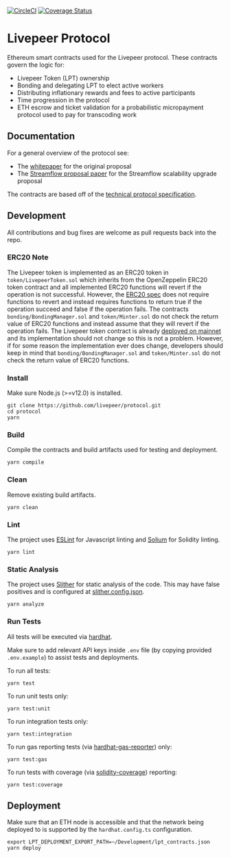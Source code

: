 [![CircleCI](https://img.shields.io/circleci/project/github/RedSparr0w/node-csgo-parser.svg)](https://circleci.com/gh/livepeer/protocol/tree/master)
[![Coverage Status](https://coveralls.io/repos/github/livepeer/protocol/badge.svg)](https://coveralls.io/github/livepeer/protocol)

# Livepeer Protocol

Ethereum smart contracts used for the Livepeer protocol. These contracts govern the logic for:

-   Livepeer Token (LPT) ownership
-   Bonding and delegating LPT to elect active workers
-   Distributing inflationary rewards and fees to active participants
-   Time progression in the protocol
-   ETH escrow and ticket validation for a probabilistic micropayment protocol used to pay for transcoding work

## Documentation

For a general overview of the protocol see:

-   The [whitepaper](http://github.com/livepeer/wiki/blob/master/WHITEPAPER.md) for the original proposal
-   The [Streamflow proposal paper](https://github.com/livepeer/wiki/blob/master/STREAMFLOW.md) for the Streamflow scalability upgrade proposal

The contracts are based off of the [technical protocol specification](https://github.com/livepeer/wiki/tree/master/spec).

## Development

All contributions and bug fixes are welcome as pull requests back into the repo.

### ERC20 Note

The Livepeer token is implemented as an ERC20 token in `token/LivepeerToken.sol` which inherits from the OpenZeppelin ERC20 token contract and all implemented ERC20 functions will revert if the operation is not successful. However, the [ERC20 spec](https://github.com/ethereum/EIPs/blob/master/EIPS/eip-20.md) does not require functions to revert and instead requires functions to return true if the operation succeed and false if the operation fails. The contracts `bonding/BondingManager.sol` and `token/Minter.sol` do not check the return value of ERC20 functions and instead assume that they will revert if the operation fails. The Livepeer token contract is already [deployed on mainnet](https://github.com/livepeer/wiki/blob/master/Deployed-Contract-Addresses.md) and its implementation should not change so this is not a problem. However, if for some reason the implementation ever does change, developers should keep in mind that `bonding/BondingManager.sol` and `token/Minter.sol` do not check the return value of ERC20 functions.

### Install

Make sure Node.js (>=v12.0) is installed.

```
git clone https://github.com/livepeer/protocol.git
cd protocol
yarn
```

### Build

Compile the contracts and build artifacts used for testing and deployment.

```
yarn compile
```

### Clean

Remove existing build artifacts.

```
yarn clean
```

### Lint

The project uses [ESLint](https://github.com/eslint/eslint) for Javascript linting and [Solium](https://github.com/duaraghav8/Ethlint) for Solidity linting.

```
yarn lint
```

### Static Analysis

The project uses [Slither](https://github.com/crytic/slither) for static analysis of the code. This may have false positives and is configured at [slither.config.json](./slither.config.json).

```
yarn analyze
```

### Run Tests

All tests will be executed via [hardhat](https://hardhat.org/guides/waffle-testing.html).

Make sure to add relevant API keys inside `.env` file (by copying provided `.env.example`) to assist tests and deployments.

To run all tests:

```
yarn test
```

To run unit tests only:

```
yarn test:unit
```

To run integration tests only:

```
yarn test:integration
```

To run gas reporting tests (via [hardhat-gas-reporter](https://hardhat.org/plugins/hardhat-gas-reporter.html)) only:

```
yarn test:gas
```

To run tests with coverage (via [solidity-coverage](https://github.com/sc-forks/solidity-coverage)) reporting:

```
yarn test:coverage
```

## Deployment

Make sure that an ETH node is accessible and that the network being deployed to is supported by the `hardhat.config.ts` configuration.

```
export LPT_DEPLOYMENT_EXPORT_PATH=~/Development/lpt_contracts.json
yarn deploy
```
